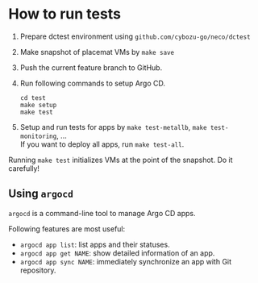 How to run tests
================

1. Prepare dctest environment using `github.com/cybozu-go/neco/dctest`
2. Make snapshot of placemat VMs by `make save`
3. Push the current feature branch to GitHub.
4. Run following commands to setup Argo CD.

    ```console
    cd test
    make setup
    make test
    ```

5. Setup and run tests for apps by `make test-metallb`, `make test-monitoring`, ...  
   If you want to deploy all apps, run `make test-all`.

Running `make test` initializes VMs at the point of the snapshot.
Do it carefully!

Using `argocd`
--------------

`argocd` is a command-line tool to manage Argo CD apps.

Following features are most useful:

* `argocd app list`: list apps and their statuses.
* `argocd app get NAME`: show detailed information of an app.
* `argocd app sync NAME`: immediately synchronize an app with Git repository.
